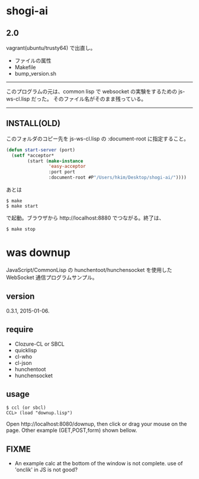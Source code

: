 # shogi-ai

## 2.0

vagrant(ubuntu/trusty64) で出直し。

* ファイルの属性
* Makefile
* bump_version.sh


---
このプログラムの元は、common lisp で websocket の実験をするための js-ws-cl.lisp だった。
そのファイル名がそのまま残っている。

---

## INSTALL(OLD)

このフォルダのコピー先を js-ws-cl.lisp の :document-root に指定すること。

````lisp
(defun start-server (port)
  (setf *acceptor*
        (start (make-instance
                'easy-acceptor
                :port port
                :document-root #P"/Users/hkim/Desktop/shogi-ai/"))))
````

あとは

````
$ make
$ make start
````

で起動。ブラウザから http://localhost:8880 でつながる。終了は、

````
$ make stop
````

# was downup

JavaScript/CommonLisp の hunchentoot/hunchensocket を使用した
WebSocket 通信プログラムサンプル。

## version

0.3.1, 2015-01-06.

## require

* Clozure-CL or SBCL
* quicklisp
* cl-who
* cl-json
* hunchentoot
* hunchensocket

## usage

````
$ ccl (or sbcl)
CCL> (load "downup.lisp")
````

Open http://localhost:8080/downup, then click or drag your mouse on the page.
Other example (GET,POST,form) shown bellow.

## FIXME

* An example calc at the bottom of the window is not complete.
use of 'onclik' in JS is not good?

